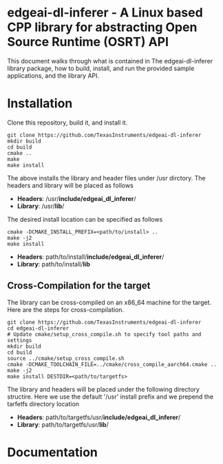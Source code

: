 # edgeai-dl-inferer - A Linux based CPP library for abstracting Open Source Runtime (OSRT) API

This document walks through what is contained in The edgeai-dl-inferer library
package, how to build, install, and run the provided sample applications,
and the library API.

# Installation
Clone this repository, build it, and install it.
```
git clone https://github.com/TexasInstruments/edgeai-dl-inferer
mkdir build
cd build
cmake ..
make
make install
```
The above installs the library and header files under /usr dirctory. The headers and library will be placed as follows

- **Headers**: /usr/**include/edgeai_dl_inferer**/
- **Library**: /usr/**lib**/

The desired install location can be specified as follows

```
cmake -DCMAKE_INSTALL_PREFIX=<path/to/install> ..
make -j2
make install
```

- **Headers**: path/to/install/**include/edgeai_dl_inferer**/
- **Library**: path/to/install/**lib**

## Cross-Compilation for the target
The library can be cross-compiled on an x86_64 machine for the target. Here are the steps for cross-compilation.
```
git clone https://github.com/TexasInstruments/edgeai-dl-inferer
cd edgeai-dl-inferer
# Update cmake/setup_cross_compile.sh to specify tool paths and settings
mkdir build
cd build
source ../cmake/setup_cross_compile.sh
cmake -DCMAKE_TOOLCHAIN_FILE=../cmake/cross_compile_aarch64.cmake ..
make -j2
make install DESTDIR=<path/to/targetfs>
```
The library and headers will be placed under the following directory structire. Here we use the default
'/usr' install prefix and we prepend the tarfetfs directory location

- **Headers**: path/to/targetfs/usr/**include/edgeai_dl_inferer**/
- **Library**: path/to/targetfs/usr/**lib**/

# Documentation

